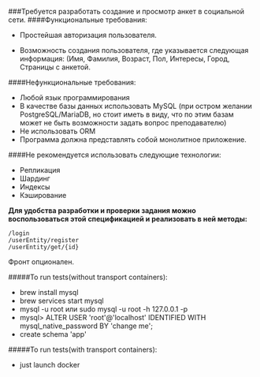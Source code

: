 ###Требуется разработать создание и просмотр анкет в социальной сети.
####Функциональные требования:

- Простейшая авторизация пользователя.

- Возможность создания пользователя, где указывается следующая информация: (Имя, Фамилия, Возраст, Пол, Интересы, Город, Страницы с анкетой.

####Нефункциональные требования:
- Любой язык программирования
- В качестве базы данных использовать MySQL (при остром желании PostgreSQL/MariaDB, но стоит иметь в виду, что по этим базам может не быть возможности задать вопрос преподавателю)
- Не использовать ORM
- Программа должна представлять собой монолитное приложение.

####Не рекомендуется использовать следующие технологии:
- Репликация
- Шардинг
- Индексы
- Кэширование

**Для удобства разработки и проверки задания можно воспользоваться этой спецификацией и реализовать в ней методы:**

    /login
    /userEntity/register
    /userEntity/get/{id}
Фронт опционален.



#####To run tests(without transport containers):
- brew install mysql
- brew services start mysql
- mysql -u root или sudo mysql -u root -h 127.0.0.1 -p
- mysql> ALTER USER 'root'@'localhost' IDENTIFIED WITH mysql_native_password BY 'change me';
- create schema 'app'

#####To run tests(with transport containers):
- just launch docker